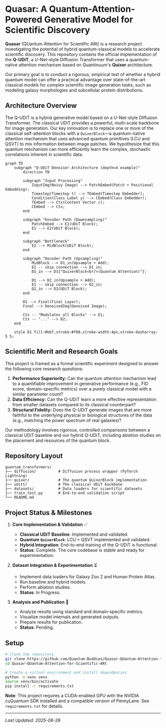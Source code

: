 # Quasar: A Quantum-Attention-Powered Generative Model for Scientific Discovery

**Quasar** (QUantum Attention for Scientific ARt) is a research project investigating the potential of hybrid quantum-classical models to accelerate scientific discovery. This repository contains the official implementation of the **Q-UDiT**, a U-Net-style Diffusion Transformer that uses a quantum-native attention mechanism based on Quantinuum's **Quixer** architecture.

Our primary goal is to conduct a rigorous, empirical test of whether a hybrid quantum model can offer a practical advantage over state-of-the-art classical models for complex scientific image generation tasks, such as modeling galaxy morphologies and subcellular protein distributions.

## Architecture Overview

The Q-UDiT is a hybrid generative model based on a U-Net-style Diffusion Transformer. The classical UDiT provides a powerful, multi-scale backbone for image generation. Our key innovation is to replace one or more of the classical self-attention blocks with a `QuixerBlock`—a quantum-native attention mechanism that uses advanced quantum primitives (LCU and QSVT) to mix information between image patches. We hypothesize that this quantum mechanism can more efficiently learn the complex, stochastic correlations inherent in scientific data.

```mermaid
graph TD
    subgraph "Q-UDiT Denoiser Architecture (depth=4 example)"
        direction TB

        subgraph "Input Processing"
            InputImg(Noisy Image) --> PatchEmbed(Patch + Positional Embedding);
            Timestep(Timestep t) --> TEmbed(Timestep Embedder);
            Condition(Class Label y) --> CEmbed(Class Embedder);
            TEmbed --> Ctx(Context Vector c);
            CEmbed --> Ctx;
        end

        subgraph "Encoder Path (Downsampling)"
            PatchEmbed --> E1(UDiT Block);
            E1 --> E2(UDiT Block);
        end

        subgraph "Bottleneck"
            E2 --> MidBlock(UDiT Block);
        end
        
        subgraph "Decoder Path (Upsampling)"
            MidBlock --> D1_in(Upsample + Add);
            E2 -- skip connection --> D1_in;
            D1_in --> D1{"QuixerBlock<br/>(Quantum Attention)"};
            
            D1 --> D2_in(Upsample + Add);
            E1 -- skip connection --> D2_in;
            D2_in --> D2(UDiT Block);
        end
        
        D2 --> Final(Final Layer);
        Final --> DenoisedImg(Denoised Image);
        
        Ctx -- "Modulates all Blocks" --> E1;
        Ctx -- "..." --> D2;
    end
    
    style D1 fill:#bbf,stroke:#f00,stroke-width:4px,stroke-dasharray: 5 5;
```

## Scientific Merit and Research Goals

This project is framed as a formal scientific experiment designed to answer the following core research questions:

1.  **Performance Superiority:** Can the quantum attention mechanism lead to a quantifiable improvement in generative performance (e.g., FID score, domain-specific metrics) over a purely classical model with a similar parameter count?
2.  **Data Efficiency:** Can the Q-UDiT learn a more effective representation from smaller datasets compared to its classical counterpart?
3.  **Structural Fidelity:** Does the Q-UDiT generate images that are more faithful to the underlying physical or biological structures of the data (e.g., matching the power spectrum of real galaxies)?

Our methodology involves rigorous, controlled comparisons between a classical UDiT baseline and our hybrid Q-UDiT, including ablation studies on the placement and resources of the quantum block.

## Repository Layout
```
quantum_transformers/
├── diffusion/          # Diffusion process wrapper (PyTorch Lightning)
├── quixer/             # The quantum QuixerBlock implementation
├── uditt/              # The classical UDiT backbone
├── datasets/           # Data loaders for scientific datasets
├── train_test.py       # End-to-end validation script
└── README.md
```

## Project Status & Milestones

1.  **Core Implementation & Validation** ✅
    -   **Classical UDiT Baseline**: Implemented and validated.
    -   **Quantum `QuixerBlock`**: LCU + QSVT implemented and validated.
    -   **Hybrid Integration**: End-to-end training of the Q-UDiT is functional.
    -   **Status**: Complete. The core codebase is stable and ready for experimentation.

2.  **Dataset Integration & Experimentation** ⏳
    -   Implement data loaders for Galaxy Zoo 2 and Human Protein Atlas.
    -   Run baseline and hybrid models.
    -   Perform ablation studies.
    -   **Status**: In Progress.

3.  **Analysis and Publication** 🔲
    -   Analyze results using standard and domain-specific metrics.
    -   Visualize model internals and generated outputs.
    -   Prepare results for publication.
    -   **Status**: Pending.

## Setup
```bash
# Clone the repository
git clone https://github.com/Quantum-Buddies/Quasar-QUantum-Attention-for-Scientific-ARt.git
cd Quasar-QUantum-Attention-for-Scientific-ARt

# Create a virtual environment and install dependencies
python -m venv venv
source venv/bin/activate
pip install -r requirements.txt
```
**Note**: This project requires a CUDA-enabled GPU with the NVIDIA cuQuantum SDK installed and a compatible version of PennyLane. See `requirements.txt` for details.

---
*Last Updated: 2025-06-26* 